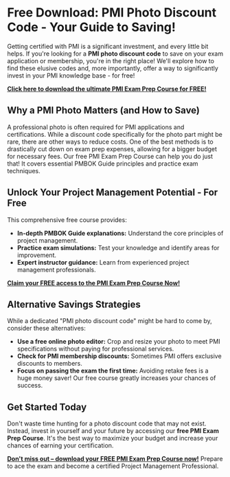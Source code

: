 # Free Download: PMI Photo Discount Code - Your Guide to Saving!

Getting certified with PMI is a significant investment, and every little bit helps. If you're looking for a **PMI photo discount code** to save on your exam application or membership, you're in the right place! We'll explore how to find these elusive codes and, more importantly, offer a way to significantly invest in your PMI knowledge base - for free!

[**Click here to download the ultimate PMI Exam Prep Course for FREE!**](https://udemywork.com/pmi-photo-discount-code)

## Why a PMI Photo Matters (and How to Save)

A professional photo is often required for PMI applications and certifications. While a discount code specifically for the photo part might be rare, there are other ways to reduce costs. One of the best methods is to drastically cut down on exam prep expenses, allowing for a bigger budget for necessary fees. Our free PMI Exam Prep Course can help you do just that! It covers essential PMBOK Guide principles and practice exam techniques.

## Unlock Your Project Management Potential - For Free

This comprehensive free course provides:

*   **In-depth PMBOK Guide explanations:** Understand the core principles of project management.
*   **Practice exam simulations:** Test your knowledge and identify areas for improvement.
*   **Expert instructor guidance:** Learn from experienced project management professionals.

[**Claim your FREE access to the PMI Exam Prep Course Now!**](https://udemywork.com/pmi-photo-discount-code)

## Alternative Savings Strategies

While a dedicated "PMI photo discount code" might be hard to come by, consider these alternatives:

*   **Use a free online photo editor:** Crop and resize your photo to meet PMI specifications without paying for professional services.
*   **Check for PMI membership discounts:** Sometimes PMI offers exclusive discounts to members.
*   **Focus on passing the exam the first time:** Avoiding retake fees is a huge money saver! Our free course greatly increases your chances of success.

## Get Started Today

Don't waste time hunting for a photo discount code that may not exist. Instead, invest in yourself and your future by accessing our **free PMI Exam Prep Course**. It's the best way to maximize your budget and increase your chances of earning your certification.

[**Don't miss out – download your FREE PMI Exam Prep Course now!**](https://udemywork.com/pmi-photo-discount-code) Prepare to ace the exam and become a certified Project Management Professional.
